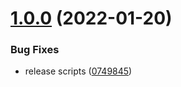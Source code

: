 # [1.0.0](https://github.com/FrontLabsOfficial/vue-agile-lite/compare/v2.0.0...v1.0.0) (2022-01-20)


### Bug Fixes

* release scripts ([0749845](https://github.com/FrontLabsOfficial/vue-agile-lite/commit/0749845b1772c30b1c826520a6e0cc3c11838acf))




